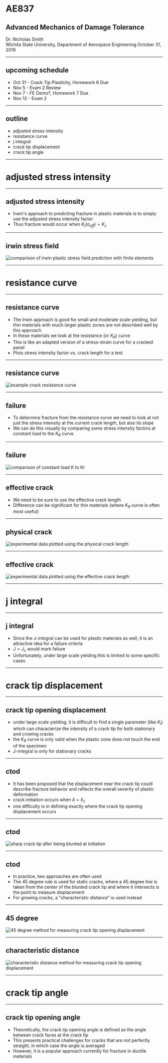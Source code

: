 # AE837
## Advanced Mechanics of Damage Tolerance
Dr. Nicholas Smith<br/>
Wichita State University, Department of Aerospace Engineering
October 31, 2019

----
## upcoming schedule

-   Oct 31 - Crack Tip Plasticity, Homework 6 Due
-   Nov 5 - Exam 2 Review
-   Nov 7 - FE Demo?, Homework 7 Due
-   Nov 12 - Exam 2

----
## outline
 
<!-- vim-markdown-toc GFM -->

* adjusted stress intensity
* resistance curve
* j integral
* crack tip displacement
* crack tip angle

<!-- vim-markdown-toc -->

---
# adjusted stress intensity

----
## adjusted stress intensity

-   Irwin's approach to predicting fracture in plastic materials is to simply use the adjusted stress intensity factor
-   Thus fracture would occur when $K_I (a_{eff}) = K_c$

----
## irwin stress field

![comparison of irwin plastic stress field prediction with finite elements](../images/irwin-stress.png)

---
# resistance curve

----
## resistance curve

-   The Irwin approach is good for small and moderate scale yielding, but thin materials with much larger plastic zones are not described well by this approach
-   In these materials we look at the resistance (or $K_R$) curve
-   This is like an adapted version of a stress-strain curve for a cracked panel
-   Plots stress intensity factor vs. crack length for a test

----
## resistance curve

![example crack resistance curve](../images/kr-curve.png)

----
## failure

-   To determine fracture from the resistance curve we need to look at not just the stress intensity at the current crack length, but also its slope
-   We can do this visually by comparing some stress intensity factors at constant load to the $K_R$ curve

----
## failure

![comparison of constant load K to Kr](../images/kr-failure.png)

----
## effective crack

-   We need to be sure to use the effective crack length
-   Difference can be significant for thin materials (where $K_R$ curve is often most useful)

----
## physical crack

![experimental data plotted using the physical crack length](../images/experiment-physical.png)

----
## effective crack

![experimental data plotted using the effective crack length](../images/experiment-effective.png)

---
# j integral

----
## j integral

-   Since the J-integral can be used for plastic materials as well, it is an attractive idea for a failure criteria
-   $J = J_c$ would mark failure
-   Unfortunately, under large scale yielding this is limited to some specific cases

---
# crack tip displacement

----
## crack tip opening displacement

-   under large scale yielding, it is difficult to find a single parameter (like $K_I$) which can characterize the intensity of a crack tip for both stationary and crowing cracks
-   the $K_R$ curve is only valid when the plastic zone does not touch the end of the specimen
-   J-integral is only for stationary cracks

----
## ctod

-   It has been proposed that the displacement near the crack tip could describe fracture behavior and reflects the overall severity of plastic deformation
-   crack initiation occurs when $\delta = \delta_c$
-   one difficulty is in defining exactly where the crack tip opening displacement occurs

----
## ctod

![sharp crack tip after being blunted at initiation](../images/blunted-tip.png)

----
## ctod

-   In practice, two approaches are often used
-   The 45 degree rule is used for static cracks, where a 45 degree line is taken from the center of the blunted crack tip and where it intersects is the point to measure displacement
-   For growing cracks, a "characteristic distance" is used instead

----
## 45 degree

![45 degree method for measuring crack tip opening displacement](../images/45-deg.png)

----
## characteristic distance

![characteristic distance method for measuring crack tip opening displacement](../images/characteristic-distance.png)


---
# crack tip angle

----
## crack tip opening angle

-   Theoretically, the crack tip opening angle is defined as the angle between crack faces at the crack tip
-   This presents practical challenges for cracks that are not perfectly straight, in which case the angle is averaged
-   However, it is a popular approach currently for fracture in ductile materials
